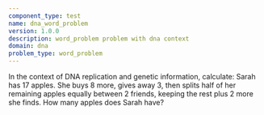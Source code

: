 ```yaml
---
component_type: test
name: dna_word_problem
version: 1.0.0
description: word_problem problem with dna context
domain: dna
problem_type: word_problem
---
```


In the context of DNA replication and genetic information, calculate: Sarah has 17 apples. She buys 8 more, gives away 3, then splits half of her remaining apples equally between 2 friends, keeping the rest plus 2 more she finds. How many apples does Sarah have?
